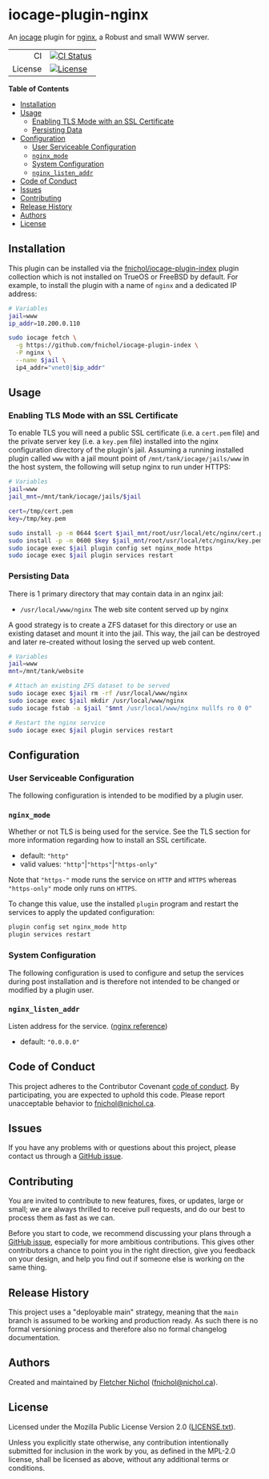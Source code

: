 # iocage-plugin-nginx

An [iocage][] plugin for [nginx][], a Robust and small WWW server.

[iocage]: https://github.com/iocage/iocage
[nginx]: https://www.nginx.com/

|         |                                      |
| ------: | ------------------------------------ |
|      CI | [![CI Status][badge-ci-overall]][ci] |
| License | [![License][badge-license]][license] |

**Table of Contents**

<!-- toc -->

- [Installation](#installation)
- [Usage](#usage)
  - [Enabling TLS Mode with an SSL Certificate](#enabling-tls-mode-with-an-ssl-certificate)
  - [Persisting Data](#persisting-data)
- [Configuration](#configuration)
  - [User Serviceable Configuration](#user-serviceable-configuration)
  - [`nginx_mode`](#nginx_mode)
  - [System Configuration](#system-configuration)
  - [`nginx_listen_addr`](#nginx_listen_addr)
- [Code of Conduct](#code-of-conduct)
- [Issues](#issues)
- [Contributing](#contributing)
- [Release History](#release-history)
- [Authors](#authors)
- [License](#license)

<!-- tocstop -->

## Installation

This plugin can be installed via the [fnichol/iocage-plugin-index][index] plugin
collection which is not installed on TrueOS or FreeBSD by default. For example,
to install the plugin with a name of `nginx` and a dedicated IP address:

```sh
# Variables
jail=www
ip_addr=10.200.0.110
```

```sh
sudo iocage fetch \
  -g https://github.com/fnichol/iocage-plugin-index \
  -P nginx \
  --name $jail \
  ip4_addr="vnet0|$ip_addr"
```

[index]: https://github.com/fnichol/iocage-plugin-index

## Usage

### Enabling TLS Mode with an SSL Certificate

To enable TLS you will need a public SSL certificate (i.e. a `cert.pem` file)
and the private server key (i.e. a `key.pem` file) installed into the nginx
configuration directory of the plugin's jail. Assuming a running installed
plugin called `www` with a jail mount point of `/mnt/tank/iocage/jails/www` in
the host system, the following will setup nginx to run under HTTPS:

```sh
# Variables
jail=www
jail_mnt=/mnt/tank/iocage/jails/$jail

cert=/tmp/cert.pem
key=/tmp/key.pem
```

```sh
sudo install -p -m 0644 $cert $jail_mnt/root/usr/local/etc/nginx/cert.pem
sudo install -p -m 0600 $key $jail_mnt/root/usr/local/etc/nginx/key.pem
sudo iocage exec $jail plugin config set nginx_mode https
sudo iocage exec $jail plugin services restart
```

### Persisting Data

There is 1 primary directory that may contain data in an nginx jail:

- `/usr/local/www/nginx` The web site content served up by nginx

A good strategy is to create a ZFS dataset for this directory or use an existing
dataset and mount it into the jail. This way, the jail can be destroyed and
later re-created without losing the served up web content.

```sh
# Variables
jail=www
mnt=/mnt/tank/website
```

```sh
# Attach an existing ZFS dataset to be served
sudo iocage exec $jail rm -rf /usr/local/www/nginx
sudo iocage exec $jail mkdir /usr/local/www/nginx
sudo iocage fstab -a $jail "$mnt /usr/local/www/nginx nullfs ro 0 0"

# Restart the nginx service
sudo iocage exec $jail plugin services restart
```

## Configuration

### User Serviceable Configuration

The following configuration is intended to be modified by a plugin user.

### `nginx_mode`

Whether or not TLS is being used for the service. See the TLS section for more
information regarding how to install an SSL certificate.

- default: `"http"`
- valid values: `"http"`|`"https"`|`"https-only"`

Note that `"https-"` mode runs the service on `HTTP` and `HTTPS` whereas
`"https-only"` mode only runs on `HTTPS`.

To change this value, use the installed `plugin` program and restart the
services to apply the updated configuration:

```sh
plugin config set nginx_mode http
plugin services restart
```

### System Configuration

The following configuration is used to configure and setup the services during
post installation and is therefore not intended to be changed or modified by a
plugin user.

### `nginx_listen_addr`

Listen address for the service.
([nginx reference](http://nginx.org/en/docs/http/ngx_http_core_module.html#listen))

- default: `"0.0.0.0"`

## Code of Conduct

This project adheres to the Contributor Covenant [code of
conduct][code-of-conduct]. By participating, you are expected to uphold this
code. Please report unacceptable behavior to fnichol@nichol.ca.

## Issues

If you have any problems with or questions about this project, please contact us
through a [GitHub issue][issues].

## Contributing

You are invited to contribute to new features, fixes, or updates, large or
small; we are always thrilled to receive pull requests, and do our best to
process them as fast as we can.

Before you start to code, we recommend discussing your plans through a [GitHub
issue][issues], especially for more ambitious contributions. This gives other
contributors a chance to point you in the right direction, give you feedback on
your design, and help you find out if someone else is working on the same thing.

## Release History

This project uses a "deployable main" strategy, meaning that the `main` branch
is assumed to be working and production ready. As such there is no formal
versioning process and therefore also no formal changelog documentation.

## Authors

Created and maintained by [Fletcher Nichol][fnichol] (<fnichol@nichol.ca>).

## License

Licensed under the Mozilla Public License Version 2.0 ([LICENSE.txt][license]).

Unless you explicitly state otherwise, any contribution intentionally submitted
for inclusion in the work by you, as defined in the MPL-2.0 license, shall be
licensed as above, without any additional terms or conditions.

[badge-license]: https://img.shields.io/badge/License-MPL%202.0%20-blue.svg
[badge-ci-overall]:
  https://api.cirrus-ci.com/github/fnichol/iocage-plugin-nginx.svg
[ci]: https://cirrus-ci.com/github/fnichol/iocage-plugin-nginx
[code-of-conduct]:
  https://github.com/fnichol/iocage-plugin-nginx/blob/main/CODE_OF_CONDUCT.md
[fnichol]: https://github.com/fnichol
[issues]: https://github.com/fnichol/iocage-plugin-nginx/issues
[license]: https://github.com/fnichol/iocage-plugin-nginx/blob/main/LICENSE.txt
